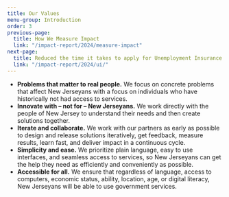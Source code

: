 ```yaml
---
title: Our Values
menu-group: Introduction
order: 3
previous-page:
  title: How We Measure Impact
  link: "/impact-report/2024/measure-impact"
next-page:
  title: Reduced the time it takes to apply for Unemployment Insurance from nearly 4 hours to less than 25 minutes
  link: "/impact-report/2024/ui/"
---
```


- **Problems that matter to real people.** We focus on concrete problems that affect New Jerseyans with a focus on individuals who have historically not had access to services.
- **Innovate with – not for – New Jerseyans.** We work directly with the people of New Jersey to understand their needs and then create solutions together.
- **Iterate and collaborate.** We work with our partners as early as possible to design and release solutions iteratively, get feedback, measure results, learn fast, and deliver impact in a continuous cycle.
- **Simplicity and ease.** We prioritize plain language, easy to use interfaces, and seamless access to services, so New Jerseyans can get the help they need as efficiently and conveniently as possible.
- **Accessible for all.** We ensure that regardless of language, access to computers, economic status, ability, location, age, or digital literacy, New Jerseyans will be able to use government services.
